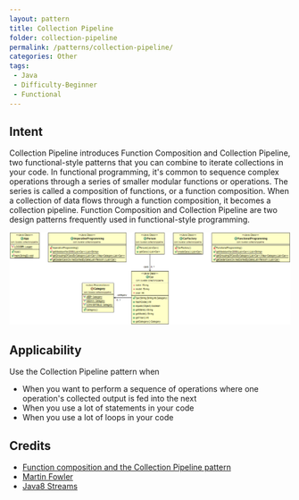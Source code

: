 ```yaml
---
layout: pattern
title: Collection Pipeline
folder: collection-pipeline
permalink: /patterns/collection-pipeline/
categories: Other
tags:
 - Java
 - Difficulty-Beginner
 - Functional
---
```


## Intent
Collection Pipeline introduces Function Composition and Collection Pipeline, two functional-style patterns that you can combine to iterate collections in your code. 
In functional programming, it's common to sequence complex operations through a series of smaller modular functions or operations. The series is called a composition of functions, or a function composition. When a collection of data flows through a function composition, it becomes a collection pipeline. Function Composition and Collection Pipeline are two design patterns frequently used in functional-style programming.

![alt text](./etc/collection-pipeline.png "Collection Pipeline")

## Applicability
Use the Collection Pipeline pattern when

* When you want to perform a sequence of operations where one operation's collected output is fed into the next
* When you use a lot of statements in your code
* When you use a lot of loops in your code

## Credits

* [Function composition and the Collection Pipeline pattern](https://www.ibm.com/developerworks/library/j-java8idioms2/index.html)
* [Martin Fowler](https://martinfowler.com/articles/collection-pipeline/)
* [Java8 Streams](https://docs.oracle.com/javase/8/docs/api/java/util/stream/package-summary.html)